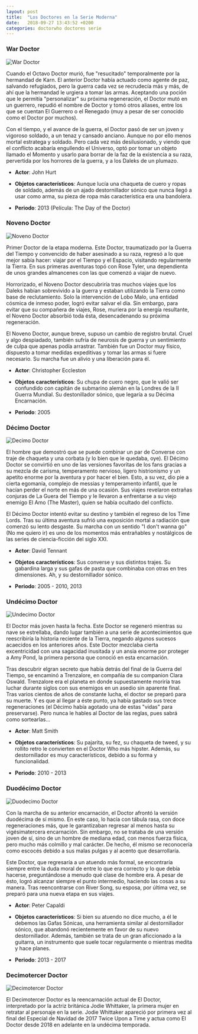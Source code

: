 ```yaml
---
layout: post
title:  "Los Doctores en la Serie Moderna"
date:   2018-09-27 13:43:52 +0200
categories: doctorwho doctores serie
---
```


### War Doctor

![War Doctor](https://cdn.hobbyconsolas.com/sites/navi.axelspringer.es/public/media/image/2016/05/596466-doctor-who-todos-doctores.jpg)

Cuando el Octavo Doctor murió, fue "resucitado" temporalmente por la hermandad de Karn. El anterior Doctor había actuado como agente de paz, salvando refugiados, pero la guerra cada vez se recrudecía más y más, de ahí que la hermandad le urgiera a tomar las armas. Aceptando una poción que le permitía "personalizar" su próxima regeneración, el Doctor mutó en un guerrero, repudió el nombre de Doctor y tomó otros aliases, entre los que se cuentan El Guerrero o el Renegado (muy a pesar de ser conocido como el Doctor por muchos).

Con el tiempo, y el avance de la guerra, el Doctor pasó de ser un joven y vigoroso soldado, a un tenaz y cansado anciano. Aunque no por ello menos mortal estratega y soldado. Pero cada vez más desilusionado, y viendo que el conflicto acabaría engullendo el Universo, optó por tomar un objeto llamado el Momento y usarlo para borrar de la faz de la existencia a su raza, pervertida por los horrores de la guerra, y a los Daleks de un plumazo. 

- **Actor**: John Hurt

- **Objetos característicos**: Aunque lucía una chaqueta de cuero y ropas de soldado, además de un ajado destornillador sónico que nunca llegó a usar como arma, su pieza de ropa más característica era una bandolera.

- **Periodo**: 2013 (Película: The Day of the Doctor)

### Noveno Doctor

![Noveno Doctor](https://cdn.hobbyconsolas.com/sites/navi.axelspringer.es/public/media/image/2016/05/596468-doctor-who-todos-doctores.jpg)

Primer Doctor de la etapa moderna. Este Doctor, traumatizado por la Guerra del Tiempo y convencido de haber asesinado a su raza, regresó a lo que mejor sabía hacer: viajar por el Tiempo y el Espacio, visitando regularmente la Tierra. En sus primeras aventuras topó con Rose Tyler, una dependienta de unos grandes almancenes con las que comenzó a viajar de nuevo.

Horrorizado, el Noveno Doctor descubriría tras muchos viajes que los Daleks habían sobrevivido a la guerra y estaban utilizando la Tierra como base de reclutamiento. Solo la intervención de Lobo Malo, una entidad cósmica de inmeso poder, logró evitar salvar el día. Sin embargo, para evitar que su compañera de viajes, Rose, muriera por la energía resultante, el Noveno Doctor absorbió toda ésta, desencadenando su próxima regeneración.

El Noveno Doctor, aunque breve, supuso un cambio de registro brutal. Cruel y algo despiadado, también sufría de neurosis de guerra y un sentimiento de culpa que apenas podía arrastrar. También fue un Doctor muy físico, dispuesto a tomar medidas expeditivas y tomar las armas si fuere necesario. Su marcha fue un alivio y una liberación para él. 

- **Actor**: Christopher Eccleston

- **Objetos característicos**: Su chupa de cuero negro, que le valió ser confundido con capitán de submarino alemán en la Londres de la II Guerra Mundial. Su destonillador sónico, que legaría a su Décima Encarnación. 

- **Periodo**: 2005

### Décimo Doctor

![Decimo Doctor](https://cdn.hobbyconsolas.com/sites/navi.axelspringer.es/public/media/image/2016/05/596470-doctor-who-todos-doctores.jpg)

El hombre que demostró que se puede combinar un par de Converse con traje de chaqueta y una corbata (y lo bien que le quedaba, oye). El Décimo Doctor se convirtió en uno de las versiones favoritas de los fans gracias a su mezcla de carisma, temperamento nervioso, ligero histrionismo y un apetito enorme por la aventura y por hacer el bien. Esto, a su vez, dio pie a cierta egomanía, complejo de messias y temperamento infantil, que le hacían perder el norte en más de una ocasión. Sus viajes revelaron extrañas conjuras de La Guera del Tiempo y le llevaron a enfrentarse a su viejo enemigo El Amo (The Master), quien se había ocultado del conflicto. 

El Décimo Doctor intentó evitar su destino y también el regreso de los Time Lords. Tras su última aventura sufrió una exposición mortal a radiación que comenzó su lento desgaste. Su marcha con un sentido "I don't wanna go" (No me quiero ir) es uno de los momentos más entrañables y nostálgicos de las series de ciencia-ficción del siglo XXI. 

- **Actor**: David Tennant

- **Objetos característicos**: Sus converse y sus distintos trajes. Su gabardina larga y sus gafas de pasta que combinaba con otras en tres dimensiones. Ah, y su destornillador sónico. 

- **Periodo**: 2005 - 2010, 2013 

### Undécimo Doctor

![Undecimo Doctor](https://cdn.hobbyconsolas.com/sites/navi.axelspringer.es/public/media/image/2016/05/596472-doctor-who-todos-doctores.jpg)

El Doctor más joven hasta la fecha. Este Doctor se regeneró mientras su nave se estrellaba, dando lugar también a una serie de acontecimientos que reescribiría la historia reciente de la Tierra, negando algunos sucesos acaecidos en los anteriores años. Este Doctor mezclaba cierta excentricidad con una sagacidad inusitada y un ansia enorme por proteger a Amy Pond, la primera persona que conoció en esta encarnación.

Tras descubrir elgran secreto que había detrás del final de la Guerra del Tiempo, se encaminó a Trenzalore, en compañía de su companion Clara Oswald. Trenzalore era el planeta en donde supuestamente moriría tras luchar durante siglos con sus enemigos en un asedio sin aparente final. Tras varios cientos de años de constante lucha, el doctor se preparó para su muerte. Y es que al llegar a éste punto, ya había gastado sus trece regeneraciones (el Décimo había agotado una de estas "vidas" para preservarse). Pero nunca le hables al Doctor de las reglas, pues sabrá como sortearlas...

- **Actor**: Matt Smith

- **Objetos característicos**: Su pajarita, su fez, su chaqueta de tweed, y su rollito retro le convierten en el Doctor Who más hipster. Además, su destornillador es muy característicos, debido a su forma y funcionalidad. 

- **Periodo**: 2010 - 2013

### Duodécimo Doctor

![Duodecimo Doctor](https://cdn.hobbyconsolas.com/sites/navi.axelspringer.es/public/media/image/2016/05/596474-doctor-who-todos-doctores.jpg)

Con la marcha de su anterior encarnación, el Doctor afrontó la versión duodécima de sí mismo. En este caso, lo hacía con tábula rasa, con doce regeneraciones más, que le garantizaban regresar al menos hasta su vigésimatercera encarnación. Sin embargo, no se trataba de una versión joven de sí, sino de un hombre de mediana edad, con menos fuerza física, pero mucho más colmillo y mal carácter. De hecho, él mismo se reconocería como escocés debido a sus malas pulgas y al acento que desarrollaría.

Este Doctor, que regresaría a un atuendo más formal, se encontraría siempre entre la duda moral de entre lo que era correcto y lo que debía hacerse, preguntándose a menudo qué clase de hombre era. A pesar de ésto, logró alcanzar siempre el punto intermedio, haciendo las cosas a su manera. Tras reencontrarse con River Song, su esposa, por última vez, se preparó para una nueva etapa en sus viajes.

- **Actor**: Peter Capaldi

- **Objetos característicos**: Si bien su atuendo no dice mucho, a él le debemos las Gafas Sónicas, una herramienta similar al destornillador sónico, que abandonó recientemente en favor de su nuevo destornillador. Además, también se trata de un gran aficcionado a la guitarra, un instrumento que suele tocar regularmente o mientras medita y hace planes. 

- **Periodo**: 2013 - 2017

### Decimotercer Doctor

![Decimotercer Doctor](https://cdn.20m.es/img2/recortes/2018/07/17/746887-600-338.jpg)

El Decimotercer Doctor es la reencarnación actual de El Doctor, interpretado por la actriz británica Jodie Whittaker, la primera mujer en retratar al personaje en la serie.
Jodie Whittaker apareció por primera vez al final del Especial de Navidad de 2017 Twice Upon a Time y actua como El Doctor desde 2018 en adelante en la undécima temporada.
